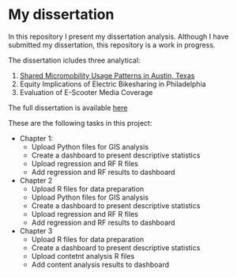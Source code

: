 # My dissertation

In this repository I present my dissertation analysis.
Although I have submitted my dissertation, this repository is a work in progress.

The dissertation icludes three analytical:
1. [Shared Micromobility Usage Patterns in Austin, Texas](Austin.MD)
2. Equity Implications of Electric Bikesharing in Philadelphia
3. Evaluation of E-Scooter Media Coverage

The full dissertation is available [here](https://www.dropbox.com/s/jb3zaelrjswincd/Caspi%20Dissertation%20Final.pdf?dl=0)

These are the following tasks in this project:
- Chapter 1:
  - Upload Python files for GIS analysis
  - Create a dashboard to present descriptive statistics
  - Upload regression and RF R files
  - Add regression and RF results to dashboard
- Chapter 2
  - Upload R files for data preparation
  - Upload Python files for GIS analysis
  - Create a dashboard to present descriptive statistics
  - Upload regression and RF R files
  - Add regression and RF results to dashboard
- Chapter 3
  - Upload R files for data preparation
  - Create a dashboard to present descriptive statistics
  - Upload contetnt analysis R files
  - Add content analysis results to dashboard
